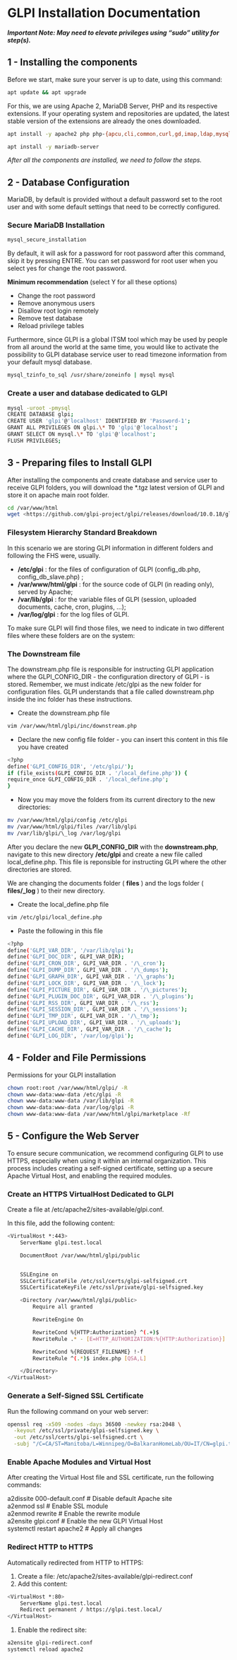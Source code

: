 # GLPI Installation Documentation

**_Important Note: May need to elevate privileges using “sudo” utility for step(s)._**

## 1 - Installing the components

Before we start, make sure your server is up to date, using this command:

```bash
apt update && apt upgrade  
```

For this, we are using Apache 2, MariaDB Server, PHP and its respective extensions. If your operating system and repositories are updated, the latest stable version of the extensions are already the ones downloaded.

```bash
apt install -y apache2 php php-{apcu,cli,common,curl,gd,imap,ldap,mysql,xmlrpc,xml,mbstring,bcmath,intl,zip,redis,bz2} libapache2-mod-php php-soap php-cas  

apt install -y mariadb-server  
```

_After all the components are installed, we need to follow the steps._

## 2 - Database Configuration

MariaDB, by default is provided without a default password set to the root user and with some default settings that need to be correctly configured.

### Secure MariaDB Installation

```bash
mysql_secure_installation  
```

By default, it will ask for a password for root password after this command, skip it by pressing ENTRE. You can set password for root user when you select yes for change the root password.

**Minimum recommendation** (select Y for all these options)

- Change the root password
- Remove anonymous users
- Disallow root login remotely
- Remove test database
- Reload privilege tables

Furthermore, since GLPI is a global ITSM tool which may be used by people from all around the world at the same time, you would like to activate the possibility to GLPI database service user to read timezone information from your default mysql database.

```bash
mysql_tzinfo_to_sql /usr/share/zoneinfo | mysql mysql  
```

### Create a user and database dedicated to GLPI

```bash
mysql -uroot -pmysql  
CREATE DATABASE glpi;  
CREATE USER 'glpi'@'localhost' IDENTIFIED BY 'Password-1';  
GRANT ALL PRIVILEGES ON glpi.\* TO 'glpi'@'localhost';  
GRANT SELECT ON mysql.\* TO 'glpi'@'localhost';  
FLUSH PRIVILEGES;
```

## 3 - Preparing files to Install GLPI

After installing the components and create database and service user to receive GLPI folders, you will download the \*.tgz latest version of GLPI and store it on apache main root folder.

```bash
cd /var/www/html  
wget <https://github.com/glpi-project/glpi/releases/download/10.0.18/glpi-10.0.18.tgztar> -xvzf glpi-10.0.18.tgz  
```

### Filesystem Hierarchy Standard Breakdown

In this scenario we are storing GLPI information in different folders and following the FHS were, usually.

- **/etc/glpi** : for the files of configuration of GLPI (config_db.php, config_db_slave.php) ;
- **/var/www/html/glpi** : for the source code of GLPI (in reading only), served by Apache;
- **/var/lib/glpi** : for the variable files of GLPI (session, uploaded documents, cache, cron, plugins, …);
- **/var/log/glpi** : for the log files of GLPI.

To make sure GLPI will find those files, we need to indicate in two different files where these folders are on the system:

### The Downstream file

The downstream.php file is responsible for instructing GLPI application where the GLPI_CONFIG_DIR - the configuration directory of GLPI - is stored. Remember, we must indicate /etc/glpi as the new folder for configuration files. GLPI understands that a file called downstream.php inside the inc folder has these instructions.

- Create the downstream.php file

```bash
vim /var/www/html/glpi/inc/downstream.php  
```

- Declare the new config file folder - you can insert this content in this file you have created

```bash
<?php  
define('GLPI_CONFIG_DIR', '/etc/glpi/');  
if (file_exists(GLPI_CONFIG_DIR . '/local_define.php')) {  
require_once GLPI_CONFIG_DIR . '/local_define.php';  
}  
```

- Now you may move the folders from its current directory to the new directories:

```bash
mv /var/www/html/glpi/config /etc/glpi  
mv /var/www/html/glpi/files /var/lib/glpi  
mv /var/lib/glpi/\_log /var/log/glpi  
```

After you declare the new **GLPI_CONFIG_DIR** with the **downstream.php**, navigate to this new directory **/etc/glpi** and create a new file called local_define.php. This file is reponsible for instructing GLPI where the other directories are stored.

We are changing the documents folder ( **files** ) and the logs folder ( **files/\_log** ) to their new directory.

- Create the local_define.php file

```bash
vim /etc/glpi/local_define.php  
```

- Paste the following in this file

```bash
<?php  
define('GLPI_VAR_DIR', '/var/lib/glpi');  
define('GLPI_DOC_DIR', GLPI_VAR_DIR);  
define('GLPI_CRON_DIR', GLPI_VAR_DIR . '/\_cron');  
define('GLPI_DUMP_DIR', GLPI_VAR_DIR . '/\_dumps');  
define('GLPI_GRAPH_DIR', GLPI_VAR_DIR . '/\_graphs');  
define('GLPI_LOCK_DIR', GLPI_VAR_DIR . '/\_lock');  
define('GLPI_PICTURE_DIR', GLPI_VAR_DIR . '/\_pictures');  
define('GLPI_PLUGIN_DOC_DIR', GLPI_VAR_DIR . '/\_plugins');  
define('GLPI_RSS_DIR', GLPI_VAR_DIR . '/\_rss');  
define('GLPI_SESSION_DIR', GLPI_VAR_DIR . '/\_sessions');  
define('GLPI_TMP_DIR', GLPI_VAR_DIR . '/\_tmp');  
define('GLPI_UPLOAD_DIR', GLPI_VAR_DIR . '/\_uploads');  
define('GLPI_CACHE_DIR', GLPI_VAR_DIR . '/\_cache');  
define('GLPI_LOG_DIR', '/var/log/glpi');  
```

## 4 - Folder and File Permissions

Permissions for your GLPI installation

```bash
chown root:root /var/www/html/glpi/ -R  
chown www-data:www-data /etc/glpi -R  
chown www-data:www-data /var/lib/glpi -R  
chown www-data:www-data /var/log/glpi -R  
chown www-data:www-data /var/www/html/glpi/marketplace -Rf  
```

## 5 - Configure the Web Server

To ensure secure communication, we recommend configuring GLPI to use HTTPS, especially when using it within an internal organization. This process includes creating a self-signed certificate, setting up a secure Apache Virtual Host, and enabling the required modules.

### Create an HTTPS VirtualHost Dedicated to GLPI

Create a file at /etc/apache2/sites-available/glpi.conf.

In this file, add the following content:

```bash
<VirtualHost *:443>
    ServerName glpi.test.local

    DocumentRoot /var/www/html/glpi/public


    SSLEngine on
    SSLCertificateFile /etc/ssl/certs/glpi-selfsigned.crt
    SSLCertificateKeyFile /etc/ssl/private/glpi-selfsigned.key

    <Directory /var/www/html/glpi/public>
        Require all granted

        RewriteEngine On

        RewriteCond %{HTTP:Authorization} ^(.+)$
        RewriteRule .* - [E=HTTP_AUTHORIZATION:%{HTTP:Authorization}]

        RewriteCond %{REQUEST_FILENAME} !-f
        RewriteRule ^(.*)$ index.php [QSA,L]

    </Directory>
</VirtualHost>
```

### Generate a Self-Signed SSL Certificate

Run the following command on your web server:

```bash
openssl req -x509 -nodes -days 36500 -newkey rsa:2048 \
  -keyout /etc/ssl/private/glpi-selfsigned.key \
  -out /etc/ssl/certs/glpi-selfsigned.crt \
  -subj "/C=CA/ST=Manitoba/L=Winnipeg/O=BalkaranHomeLab/OU=IT/CN=glpi.test.local"  
````

### Enable Apache Modules and Virtual Host

After creating the Virtual Host file and SSL certificate, run the following commands:

a2dissite 000-default.conf # Disable default Apache site  
a2enmod ssl # Enable SSL module  
a2enmod rewrite # Enable the rewrite module  
a2ensite glpi.conf # Enable the new GLPI Virtual Host  
systemctl restart apache2 # Apply all changes  

### Redirect HTTP to HTTPS

Automatically redirected from HTTP to HTTPS:

1. Create a file: /etc/apache2/sites-available/glpi-redirect.conf
2. Add this content:

```bash
<VirtualHost *:80>
    ServerName glpi.test.local
    Redirect permanent / https://glpi.test.local/
</VirtualHost>
```

1. Enable the redirect site:

```bash
a2ensite glpi-redirect.conf  
systemctl reload apache2
```
